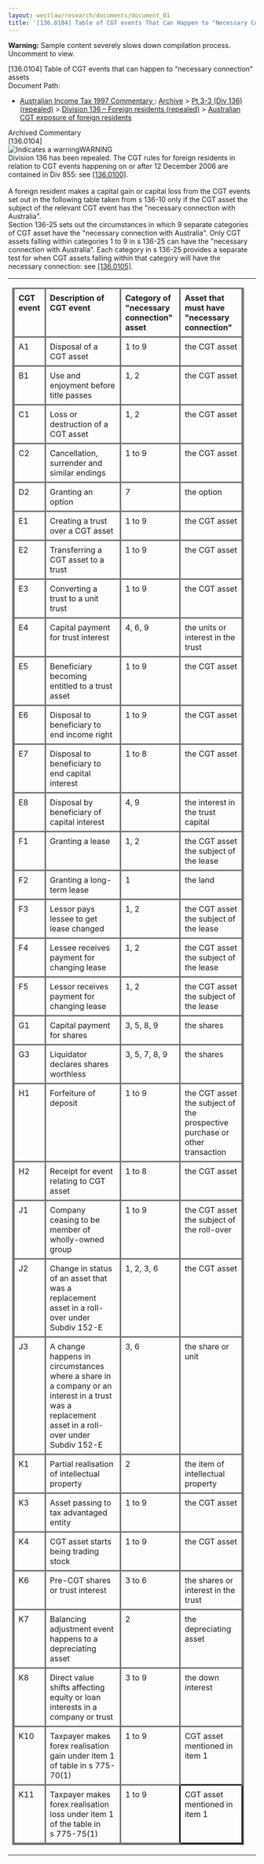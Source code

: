 ```yaml
---
layout: westlaw/research/documents/document_01
title: '[136.0104] Table of CGT events That Can Happen to "Necessary Connection" Assets'
---
```


<!--- The following is copied directly from the DOM -->

<p class="panel"><b>Warning:</b> Sample content severely slows down compilation process. Uncomment to view.</p>



<div id="documentsTabs"> <div style="display:none;" id="tabgroup"> <ul class="tabsStructure"> <li class="tab activeTab" title="Click to view the product specific version of this record."><div><a href="/maf/wlau/app/document?src=document&amp;docguid=Ifaf90c04fd6311e0b498f51455fed0bd&amp;snippets=true&amp;startChunk=1&amp;endChunk=1&amp;isTocNav=true&amp;tocDs=AUNZ_AU_LEGCOMM_TOC&amp;parentinfo=" class="tabTitle">Historic Version - Australian Income Tax 1997 Commentary </a></div></li><li id="citedDocTab" title="Click to view a list of other documents cited by this document" class="tab" style="display: none;"> <div> <a href="javascript:void(0)" class="tabTitle">Cited Documents</a> </div></li><li id="relatedDocTab" title="Click to view a list of other documents that cite this document." class="tab" style="display: none;"> <div> <a href="javascript:void(0)" class="tabTitle">Related Documents</a> </div></li></ul></div><div id="tabContainer"> <div id="selectTab"> <div id="documentContainer"><div id="docContent" class="docContent"><div class="sharedInfo"><div class="paragraphTitle"><span class="strong">[136.0104] </span>Table of CGT events that can happen to "necessary connection" assets</div><div class="wrapper" id="virtualBreadcrumb"><div class="leftMetadata strong">Document Path: </div><div class="rightMetadata"><ul><li><a href="/maf/wlau/app/toc/scan?jn-node=I603d404ea3143c69a86d8bdbc454998a&amp;stid=std-anz-pguid&amp;qlink-label=Australian Income Tax 1997 Commentary ">Australian Income Tax 1997 Commentary </a><span class="docPathProd"> : </span><a href="/maf/wlau/api/tocLocatorVM?tocguid=AUNZ_AU_LEGCOMM_TOC||Ib3a6e854790e11e38b34c0b31769e492&amp;qlink-label=Archive">Archive</a> &gt; <a href="/maf/wlau/api/tocLocatorVM?tocguid=AUNZ_AU_LEGCOMM_TOC||Ib3a6e895790e11e38b34c0b31769e492&amp;qlink-label=Pt%C2%A03-3 (Div%C2%A0136) (repealed)">Pt&nbsp;3-3 (Div&nbsp;136) (repealed)</a> &gt; <a href="/maf/wlau/api/tocLocatorVM?tocguid=AUNZ_AU_LEGCOMM_TOC||I729a5fb7794911e38b34c0b31769e492&amp;qlink-label=Division%C2%A0136%C2%A0%E2%80%93%C2%A0Foreign residents (repealed)">Division&nbsp;136&nbsp;–&nbsp;Foreign residents (repealed)</a> &gt; <a href="/maf/wlau/api/tocLocatorVM?tocguid=AUNZ_AU_LEGCOMM_TOC||I729a5fa6794911e38b34c0b31769e492&amp;qlink-label=Australian CGT exposure of foreign residents">Australian CGT exposure of foreign residents</a></li></ul></div></div></div><div id="wrapperContentLegcomm" class="resizeRelatedDocs"><div id="legislationContainer"><div class="collapsibleHeadingRepealed"><span class="textCollapsibleHeading">Archived Commentary</span><span id="arrow" class="arrowCollapsibleHeading" alt="Click to collapse the content section" title="Click to collapse the content section">&nbsp;</span></div><div id="collapsibleHeadingBody" style="display: block;"><div id="legislationContent"><div><span class="strong">[136.0104] </span><a id="anchor_I36f4b434fd5c11e0b498f51455fed0bd"></a><a id="anchor_I36f4b470fd5c11e0b498f51455fed0bd"></a><div class="warning"><div class="warningTitle"><img alt="Indicates a warning" src="/wlanz/images/global/warning.png">WARNING</div><div class="spacing">Division 136 has been repealed. The CGT rules for foreign residents in relation to CGT events happening on or after 12&nbsp;December 2006 are contained in Div&nbsp;<span text="docguid" class="printableDocGuid"></span><span class="documentLink legLink">855</span>: see <span text="docguid" class="printableDocGuid"></span><span class="documentLink legLink"><span text="docguid" class="printableDocGuid"></span><a href="/maf/wlau/app/document?&amp;src=doc&amp;docguid=Ifaf90c90fd6311e0b498f51455fed0bd&amp;hitguid=Iec4aa100fd5b11e0b498f51455fed0bd&amp;snippets=true&amp;startChunk=1&amp;endChunk=1&amp;isTocNav=true&amp;tocDs=AUNZ_AU_LEGCOMM_TOC&amp;extLink=false#anchor_Iec4aa100fd5b11e0b498f51455fed0bd" class="documentLink FLATRATE" name="docPosition" docguid="Ifaf90c90fd6311e0b498f51455fed0bd">[136.0100]</a></span>.</div></div><div>&nbsp;</div><div class="spacing">A foreign resident makes a capital gain or capital loss from the CGT events set out in the following table taken from s 136-10 only if the CGT asset the subject of the relevant CGT event has the "necessary connection with Australia".</div><div class="spacing">Section&nbsp;136-25 sets out the circumstances in which 9 separate categories of CGT asset have the "necessary connection with Australia". Only CGT assets falling within categories 1 to 9 in s 136-25 can have the "necessary connection with Australia". Each category in s 136-25 provides a separate test for when CGT assets falling within that category will have the necessary connection: see <span text="docguid" class="printableDocGuid"></span><span class="documentLink legLink"><span text="docguid" class="printableDocGuid"></span><a href="/maf/wlau/app/document?&amp;src=doc&amp;docguid=Ifaf90c65fd6311e0b498f51455fed0bd&amp;hitguid=Iebbba772fd5b11e0b498f51455fed0bd&amp;snippets=true&amp;startChunk=1&amp;endChunk=1&amp;isTocNav=true&amp;tocDs=AUNZ_AU_LEGCOMM_TOC&amp;extLink=false#anchor_Iebbba772fd5b11e0b498f51455fed0bd" class="documentLink FLATRATE" name="docPosition" docguid="Ifaf90c65fd6311e0b498f51455fed0bd">[136.0105]</a></span>.</div><div class="autosizehztal"><table><tbody><tr><td><table style="empty-cells: show; border-collapse: collapse;table-layout: auto;border:2px solid #777777;"><colgroup><col width="100*"><col width="300*"><col width="200*"><col width="300*"></colgroup><thead><tr><th style="padding:0.5em;text-align:left;vertical-align:top;border-bottom-width:1px;border-color:#777777;border-style:solid;border-right-width:1px;border-color:#777777;">CGT event</th><th style="padding:0.5em;text-align:left;vertical-align:top;border-bottom-width:1px;border-color:#777777;border-style:solid;border-right-width:1px;border-color:#777777;">Description of CGT event</th><th style="padding:0.5em;text-align:left;vertical-align:top;border-bottom-width:1px;border-color:#777777;border-style:solid;border-right-width:1px;border-color:#777777;">Category of "necessary connection" asset</th><th style="padding:0.5em;text-align:left;vertical-align:top;border-bottom-width:1px;border-color:#777777;border-style:solid;">Asset that must have "necessary connection"</th></tr></thead><tbody><tr><td style="padding:0.5em;text-align:left;vertical-align:top;border-bottom-width:1px;border-color:#777777;border-style:solid;border-right-width:1px;border-color:#777777;">A1</td><td style="padding:0.5em;text-align:left;vertical-align:top;border-bottom-width:1px;border-color:#777777;border-style:solid;border-right-width:1px;border-color:#777777;">Disposal of a CGT asset</td><td style="padding:0.5em;text-align:left;vertical-align:top;border-bottom-width:1px;border-color:#777777;border-style:solid;border-right-width:1px;border-color:#777777;">1 to 9</td><td style="padding:0.5em;text-align:left;vertical-align:top;border-bottom-width:1px;border-color:#777777;border-style:solid;">the CGT asset</td></tr><tr><td style="padding:0.5em;text-align:left;vertical-align:top;border-bottom-width:1px;border-color:#777777;border-style:solid;border-right-width:1px;border-color:#777777;">B1</td><td style="padding:0.5em;text-align:left;vertical-align:top;border-bottom-width:1px;border-color:#777777;border-style:solid;border-right-width:1px;border-color:#777777;">Use and enjoyment before title passes</td><td style="padding:0.5em;text-align:left;vertical-align:top;border-bottom-width:1px;border-color:#777777;border-style:solid;border-right-width:1px;border-color:#777777;">1, 2</td><td style="padding:0.5em;text-align:left;vertical-align:top;border-bottom-width:1px;border-color:#777777;border-style:solid;">the CGT asset</td></tr><tr><td style="padding:0.5em;text-align:left;vertical-align:top;border-bottom-width:1px;border-color:#777777;border-style:solid;border-right-width:1px;border-color:#777777;">C1</td><td style="padding:0.5em;text-align:left;vertical-align:top;border-bottom-width:1px;border-color:#777777;border-style:solid;border-right-width:1px;border-color:#777777;">Loss or destruction of a CGT asset</td><td style="padding:0.5em;text-align:left;vertical-align:top;border-bottom-width:1px;border-color:#777777;border-style:solid;border-right-width:1px;border-color:#777777;">1, 2</td><td style="padding:0.5em;text-align:left;vertical-align:top;border-bottom-width:1px;border-color:#777777;border-style:solid;">the CGT asset</td></tr><tr><td style="padding:0.5em;text-align:left;vertical-align:top;border-bottom-width:1px;border-color:#777777;border-style:solid;border-right-width:1px;border-color:#777777;">C2</td><td style="padding:0.5em;text-align:left;vertical-align:top;border-bottom-width:1px;border-color:#777777;border-style:solid;border-right-width:1px;border-color:#777777;">Cancellation, surrender and similar endings</td><td style="padding:0.5em;text-align:left;vertical-align:top;border-bottom-width:1px;border-color:#777777;border-style:solid;border-right-width:1px;border-color:#777777;">1 to 9</td><td style="padding:0.5em;text-align:left;vertical-align:top;border-bottom-width:1px;border-color:#777777;border-style:solid;">the CGT asset</td></tr><tr><td style="padding:0.5em;text-align:left;vertical-align:top;border-bottom-width:1px;border-color:#777777;border-style:solid;border-right-width:1px;border-color:#777777;">D2</td><td style="padding:0.5em;text-align:left;vertical-align:top;border-bottom-width:1px;border-color:#777777;border-style:solid;border-right-width:1px;border-color:#777777;">Granting an option</td><td style="padding:0.5em;text-align:left;vertical-align:top;border-bottom-width:1px;border-color:#777777;border-style:solid;border-right-width:1px;border-color:#777777;">7</td><td style="padding:0.5em;text-align:left;vertical-align:top;border-bottom-width:1px;border-color:#777777;border-style:solid;">the option</td></tr><tr><td style="padding:0.5em;text-align:left;vertical-align:top;border-bottom-width:1px;border-color:#777777;border-style:solid;border-right-width:1px;border-color:#777777;">E1</td><td style="padding:0.5em;text-align:left;vertical-align:top;border-bottom-width:1px;border-color:#777777;border-style:solid;border-right-width:1px;border-color:#777777;">Creating a trust over a CGT asset</td><td style="padding:0.5em;text-align:left;vertical-align:top;border-bottom-width:1px;border-color:#777777;border-style:solid;border-right-width:1px;border-color:#777777;">1 to 9</td><td style="padding:0.5em;text-align:left;vertical-align:top;border-bottom-width:1px;border-color:#777777;border-style:solid;">the CGT asset</td></tr><tr><td style="padding:0.5em;text-align:left;vertical-align:top;border-bottom-width:1px;border-color:#777777;border-style:solid;border-right-width:1px;border-color:#777777;">E2</td><td style="padding:0.5em;text-align:left;vertical-align:top;border-bottom-width:1px;border-color:#777777;border-style:solid;border-right-width:1px;border-color:#777777;">Transferring a CGT asset to a trust</td><td style="padding:0.5em;text-align:left;vertical-align:top;border-bottom-width:1px;border-color:#777777;border-style:solid;border-right-width:1px;border-color:#777777;">1 to 9</td><td style="padding:0.5em;text-align:left;vertical-align:top;border-bottom-width:1px;border-color:#777777;border-style:solid;">the CGT asset</td></tr><tr><td style="padding:0.5em;text-align:left;vertical-align:top;border-bottom-width:1px;border-color:#777777;border-style:solid;border-right-width:1px;border-color:#777777;">E3</td><td style="padding:0.5em;text-align:left;vertical-align:top;border-bottom-width:1px;border-color:#777777;border-style:solid;border-right-width:1px;border-color:#777777;">Converting a trust to a unit trust</td><td style="padding:0.5em;text-align:left;vertical-align:top;border-bottom-width:1px;border-color:#777777;border-style:solid;border-right-width:1px;border-color:#777777;">1 to 9</td><td style="padding:0.5em;text-align:left;vertical-align:top;border-bottom-width:1px;border-color:#777777;border-style:solid;">the CGT asset</td></tr><tr><td style="padding:0.5em;text-align:left;vertical-align:top;border-bottom-width:1px;border-color:#777777;border-style:solid;border-right-width:1px;border-color:#777777;">E4</td><td style="padding:0.5em;text-align:left;vertical-align:top;border-bottom-width:1px;border-color:#777777;border-style:solid;border-right-width:1px;border-color:#777777;">Capital payment for trust interest</td><td style="padding:0.5em;text-align:left;vertical-align:top;border-bottom-width:1px;border-color:#777777;border-style:solid;border-right-width:1px;border-color:#777777;">4, 6, 9</td><td style="padding:0.5em;text-align:left;vertical-align:top;border-bottom-width:1px;border-color:#777777;border-style:solid;">the units or interest in the trust</td></tr><tr><td style="padding:0.5em;text-align:left;vertical-align:top;border-bottom-width:1px;border-color:#777777;border-style:solid;border-right-width:1px;border-color:#777777;">E5</td><td style="padding:0.5em;text-align:left;vertical-align:top;border-bottom-width:1px;border-color:#777777;border-style:solid;border-right-width:1px;border-color:#777777;">Beneficiary becoming entitled to a trust asset</td><td style="padding:0.5em;text-align:left;vertical-align:top;border-bottom-width:1px;border-color:#777777;border-style:solid;border-right-width:1px;border-color:#777777;">1 to 9</td><td style="padding:0.5em;text-align:left;vertical-align:top;border-bottom-width:1px;border-color:#777777;border-style:solid;">the CGT asset</td></tr><tr><td style="padding:0.5em;text-align:left;vertical-align:top;border-bottom-width:1px;border-color:#777777;border-style:solid;border-right-width:1px;border-color:#777777;">E6</td><td style="padding:0.5em;text-align:left;vertical-align:top;border-bottom-width:1px;border-color:#777777;border-style:solid;border-right-width:1px;border-color:#777777;">Disposal to beneficiary to end income right</td><td style="padding:0.5em;text-align:left;vertical-align:top;border-bottom-width:1px;border-color:#777777;border-style:solid;border-right-width:1px;border-color:#777777;">1 to 9</td><td style="padding:0.5em;text-align:left;vertical-align:top;border-bottom-width:1px;border-color:#777777;border-style:solid;">the CGT asset</td></tr><tr><td style="padding:0.5em;text-align:left;vertical-align:top;border-bottom-width:1px;border-color:#777777;border-style:solid;border-right-width:1px;border-color:#777777;">E7</td><td style="padding:0.5em;text-align:left;vertical-align:top;border-bottom-width:1px;border-color:#777777;border-style:solid;border-right-width:1px;border-color:#777777;">Disposal to beneficiary to end capital interest</td><td style="padding:0.5em;text-align:left;vertical-align:top;border-bottom-width:1px;border-color:#777777;border-style:solid;border-right-width:1px;border-color:#777777;">1 to 8</td><td style="padding:0.5em;text-align:left;vertical-align:top;border-bottom-width:1px;border-color:#777777;border-style:solid;">the CGT asset</td></tr><tr><td style="padding:0.5em;text-align:left;vertical-align:top;border-bottom-width:1px;border-color:#777777;border-style:solid;border-right-width:1px;border-color:#777777;">E8</td><td style="padding:0.5em;text-align:left;vertical-align:top;border-bottom-width:1px;border-color:#777777;border-style:solid;border-right-width:1px;border-color:#777777;">Disposal by beneficiary of capital interest</td><td style="padding:0.5em;text-align:left;vertical-align:top;border-bottom-width:1px;border-color:#777777;border-style:solid;border-right-width:1px;border-color:#777777;">4, 9</td><td style="padding:0.5em;text-align:left;vertical-align:top;border-bottom-width:1px;border-color:#777777;border-style:solid;">the interest in the trust capital</td></tr><tr><td style="padding:0.5em;text-align:left;vertical-align:top;border-bottom-width:1px;border-color:#777777;border-style:solid;border-right-width:1px;border-color:#777777;">F1</td><td style="padding:0.5em;text-align:left;vertical-align:top;border-bottom-width:1px;border-color:#777777;border-style:solid;border-right-width:1px;border-color:#777777;">Granting a lease</td><td style="padding:0.5em;text-align:left;vertical-align:top;border-bottom-width:1px;border-color:#777777;border-style:solid;border-right-width:1px;border-color:#777777;">1, 2</td><td style="padding:0.5em;text-align:left;vertical-align:top;border-bottom-width:1px;border-color:#777777;border-style:solid;">the CGT asset the subject of the lease</td></tr><tr><td style="padding:0.5em;text-align:left;vertical-align:top;border-bottom-width:1px;border-color:#777777;border-style:solid;border-right-width:1px;border-color:#777777;">F2</td><td style="padding:0.5em;text-align:left;vertical-align:top;border-bottom-width:1px;border-color:#777777;border-style:solid;border-right-width:1px;border-color:#777777;">Granting a long-term lease</td><td style="padding:0.5em;text-align:left;vertical-align:top;border-bottom-width:1px;border-color:#777777;border-style:solid;border-right-width:1px;border-color:#777777;">1</td><td style="padding:0.5em;text-align:left;vertical-align:top;border-bottom-width:1px;border-color:#777777;border-style:solid;">the land</td></tr><tr><td style="padding:0.5em;text-align:left;vertical-align:top;border-bottom-width:1px;border-color:#777777;border-style:solid;border-right-width:1px;border-color:#777777;">F3</td><td style="padding:0.5em;text-align:left;vertical-align:top;border-bottom-width:1px;border-color:#777777;border-style:solid;border-right-width:1px;border-color:#777777;">Lessor pays lessee to get lease changed</td><td style="padding:0.5em;text-align:left;vertical-align:top;border-bottom-width:1px;border-color:#777777;border-style:solid;border-right-width:1px;border-color:#777777;">1, 2</td><td style="padding:0.5em;text-align:left;vertical-align:top;border-bottom-width:1px;border-color:#777777;border-style:solid;">the CGT asset the subject of the lease</td></tr><tr><td style="padding:0.5em;text-align:left;vertical-align:top;border-bottom-width:1px;border-color:#777777;border-style:solid;border-right-width:1px;border-color:#777777;">F4</td><td style="padding:0.5em;text-align:left;vertical-align:top;border-bottom-width:1px;border-color:#777777;border-style:solid;border-right-width:1px;border-color:#777777;">Lessee receives payment for changing lease</td><td style="padding:0.5em;text-align:left;vertical-align:top;border-bottom-width:1px;border-color:#777777;border-style:solid;border-right-width:1px;border-color:#777777;">1, 2</td><td style="padding:0.5em;text-align:left;vertical-align:top;border-bottom-width:1px;border-color:#777777;border-style:solid;">the CGT asset the subject of the lease</td></tr><tr><td style="padding:0.5em;text-align:left;vertical-align:top;border-bottom-width:1px;border-color:#777777;border-style:solid;border-right-width:1px;border-color:#777777;">F5</td><td style="padding:0.5em;text-align:left;vertical-align:top;border-bottom-width:1px;border-color:#777777;border-style:solid;border-right-width:1px;border-color:#777777;">Lessor receives payment for changing lease</td><td style="padding:0.5em;text-align:left;vertical-align:top;border-bottom-width:1px;border-color:#777777;border-style:solid;border-right-width:1px;border-color:#777777;">1, 2</td><td style="padding:0.5em;text-align:left;vertical-align:top;border-bottom-width:1px;border-color:#777777;border-style:solid;">the CGT asset the subject of the lease</td></tr><tr><td style="padding:0.5em;text-align:left;vertical-align:top;border-bottom-width:1px;border-color:#777777;border-style:solid;border-right-width:1px;border-color:#777777;">G1</td><td style="padding:0.5em;text-align:left;vertical-align:top;border-bottom-width:1px;border-color:#777777;border-style:solid;border-right-width:1px;border-color:#777777;">Capital payment for shares</td><td style="padding:0.5em;text-align:left;vertical-align:top;border-bottom-width:1px;border-color:#777777;border-style:solid;border-right-width:1px;border-color:#777777;">3, 5, 8, 9</td><td style="padding:0.5em;text-align:left;vertical-align:top;border-bottom-width:1px;border-color:#777777;border-style:solid;">the shares</td></tr><tr><td style="padding:0.5em;text-align:left;vertical-align:top;border-bottom-width:1px;border-color:#777777;border-style:solid;border-right-width:1px;border-color:#777777;">G3</td><td style="padding:0.5em;text-align:left;vertical-align:top;border-bottom-width:1px;border-color:#777777;border-style:solid;border-right-width:1px;border-color:#777777;">Liquidator declares shares worthless</td><td style="padding:0.5em;text-align:left;vertical-align:top;border-bottom-width:1px;border-color:#777777;border-style:solid;border-right-width:1px;border-color:#777777;">3, 5, 7, 8, 9</td><td style="padding:0.5em;text-align:left;vertical-align:top;border-bottom-width:1px;border-color:#777777;border-style:solid;">the shares</td></tr><tr><td style="padding:0.5em;text-align:left;vertical-align:top;border-bottom-width:1px;border-color:#777777;border-style:solid;border-right-width:1px;border-color:#777777;">H1</td><td style="padding:0.5em;text-align:left;vertical-align:top;border-bottom-width:1px;border-color:#777777;border-style:solid;border-right-width:1px;border-color:#777777;">Forfeiture of deposit</td><td style="padding:0.5em;text-align:left;vertical-align:top;border-bottom-width:1px;border-color:#777777;border-style:solid;border-right-width:1px;border-color:#777777;">1 to 9</td><td style="padding:0.5em;text-align:left;vertical-align:top;border-bottom-width:1px;border-color:#777777;border-style:solid;">the CGT asset the subject of the prospective purchase or other transaction</td></tr><tr><td style="padding:0.5em;text-align:left;vertical-align:top;border-bottom-width:1px;border-color:#777777;border-style:solid;border-right-width:1px;border-color:#777777;">H2</td><td style="padding:0.5em;text-align:left;vertical-align:top;border-bottom-width:1px;border-color:#777777;border-style:solid;border-right-width:1px;border-color:#777777;">Receipt for event relating to CGT asset</td><td style="padding:0.5em;text-align:left;vertical-align:top;border-bottom-width:1px;border-color:#777777;border-style:solid;border-right-width:1px;border-color:#777777;">1 to 8</td><td style="padding:0.5em;text-align:left;vertical-align:top;border-bottom-width:1px;border-color:#777777;border-style:solid;">the CGT asset</td></tr><tr><td style="padding:0.5em;text-align:left;vertical-align:top;border-bottom-width:1px;border-color:#777777;border-style:solid;border-right-width:1px;border-color:#777777;">J1</td><td style="padding:0.5em;text-align:left;vertical-align:top;border-bottom-width:1px;border-color:#777777;border-style:solid;border-right-width:1px;border-color:#777777;">Company ceasing to be member of wholly-owned group</td><td style="padding:0.5em;text-align:left;vertical-align:top;border-bottom-width:1px;border-color:#777777;border-style:solid;border-right-width:1px;border-color:#777777;">1 to 9</td><td style="padding:0.5em;text-align:left;vertical-align:top;border-bottom-width:1px;border-color:#777777;border-style:solid;">the CGT asset the subject of the roll-over</td></tr><tr><td style="padding:0.5em;text-align:left;vertical-align:top;border-bottom-width:1px;border-color:#777777;border-style:solid;border-right-width:1px;border-color:#777777;">J2</td><td style="padding:0.5em;text-align:left;vertical-align:top;border-bottom-width:1px;border-color:#777777;border-style:solid;border-right-width:1px;border-color:#777777;">Change in status of an asset that was a replacement asset in a roll-over under Subdiv 152-E</td><td style="padding:0.5em;text-align:left;vertical-align:top;border-bottom-width:1px;border-color:#777777;border-style:solid;border-right-width:1px;border-color:#777777;">1, 2, 3, 6</td><td style="padding:0.5em;text-align:left;vertical-align:top;border-bottom-width:1px;border-color:#777777;border-style:solid;">the CGT asset</td></tr><tr><td style="padding:0.5em;text-align:left;vertical-align:top;border-bottom-width:1px;border-color:#777777;border-style:solid;border-right-width:1px;border-color:#777777;">J3</td><td style="padding:0.5em;text-align:left;vertical-align:top;border-bottom-width:1px;border-color:#777777;border-style:solid;border-right-width:1px;border-color:#777777;">A change happens in circumstances where a share in a company or an interest in a trust was a replacement asset in a roll-over under Subdiv 152-E</td><td style="padding:0.5em;text-align:left;vertical-align:top;border-bottom-width:1px;border-color:#777777;border-style:solid;border-right-width:1px;border-color:#777777;">3, 6</td><td style="padding:0.5em;text-align:left;vertical-align:top;border-bottom-width:1px;border-color:#777777;border-style:solid;">the share or unit</td></tr><tr><td style="padding:0.5em;text-align:left;vertical-align:top;border-bottom-width:1px;border-color:#777777;border-style:solid;border-right-width:1px;border-color:#777777;">K1</td><td style="padding:0.5em;text-align:left;vertical-align:top;border-bottom-width:1px;border-color:#777777;border-style:solid;border-right-width:1px;border-color:#777777;">Partial realisation of intellectual property</td><td style="padding:0.5em;text-align:left;vertical-align:top;border-bottom-width:1px;border-color:#777777;border-style:solid;border-right-width:1px;border-color:#777777;">2</td><td style="padding:0.5em;text-align:left;vertical-align:top;border-bottom-width:1px;border-color:#777777;border-style:solid;">the item of intellectual property</td></tr><tr><td style="padding:0.5em;text-align:left;vertical-align:top;border-bottom-width:1px;border-color:#777777;border-style:solid;border-right-width:1px;border-color:#777777;">K3</td><td style="padding:0.5em;text-align:left;vertical-align:top;border-bottom-width:1px;border-color:#777777;border-style:solid;border-right-width:1px;border-color:#777777;">Asset passing to tax advantaged entity</td><td style="padding:0.5em;text-align:left;vertical-align:top;border-bottom-width:1px;border-color:#777777;border-style:solid;border-right-width:1px;border-color:#777777;">1 to 9</td><td style="padding:0.5em;text-align:left;vertical-align:top;border-bottom-width:1px;border-color:#777777;border-style:solid;">the CGT asset</td></tr><tr><td style="padding:0.5em;text-align:left;vertical-align:top;border-bottom-width:1px;border-color:#777777;border-style:solid;border-right-width:1px;border-color:#777777;">K4</td><td style="padding:0.5em;text-align:left;vertical-align:top;border-bottom-width:1px;border-color:#777777;border-style:solid;border-right-width:1px;border-color:#777777;">CGT asset starts being trading stock</td><td style="padding:0.5em;text-align:left;vertical-align:top;border-bottom-width:1px;border-color:#777777;border-style:solid;border-right-width:1px;border-color:#777777;">1 to 9</td><td style="padding:0.5em;text-align:left;vertical-align:top;border-bottom-width:1px;border-color:#777777;border-style:solid;">the CGT asset</td></tr><tr><td style="padding:0.5em;text-align:left;vertical-align:top;border-bottom-width:1px;border-color:#777777;border-style:solid;border-right-width:1px;border-color:#777777;">K6</td><td style="padding:0.5em;text-align:left;vertical-align:top;border-bottom-width:1px;border-color:#777777;border-style:solid;border-right-width:1px;border-color:#777777;">Pre-CGT shares or trust interest</td><td style="padding:0.5em;text-align:left;vertical-align:top;border-bottom-width:1px;border-color:#777777;border-style:solid;border-right-width:1px;border-color:#777777;">3 to 6</td><td style="padding:0.5em;text-align:left;vertical-align:top;border-bottom-width:1px;border-color:#777777;border-style:solid;">the shares or interest in the trust</td></tr><tr><td style="padding:0.5em;text-align:left;vertical-align:top;border-bottom-width:1px;border-color:#777777;border-style:solid;border-right-width:1px;border-color:#777777;">K7</td><td style="padding:0.5em;text-align:left;vertical-align:top;border-bottom-width:1px;border-color:#777777;border-style:solid;border-right-width:1px;border-color:#777777;">Balancing adjustment event happens to a depreciating asset</td><td style="padding:0.5em;text-align:left;vertical-align:top;border-bottom-width:1px;border-color:#777777;border-style:solid;border-right-width:1px;border-color:#777777;">2</td><td style="padding:0.5em;text-align:left;vertical-align:top;border-bottom-width:1px;border-color:#777777;border-style:solid;">the depreciating asset</td></tr><tr><td style="padding:0.5em;text-align:left;vertical-align:top;border-bottom-width:1px;border-color:#777777;border-style:solid;border-right-width:1px;border-color:#777777;">K8</td><td style="padding:0.5em;text-align:left;vertical-align:top;border-bottom-width:1px;border-color:#777777;border-style:solid;border-right-width:1px;border-color:#777777;">Direct value shifts affecting equity or loan interests in a company or trust</td><td style="padding:0.5em;text-align:left;vertical-align:top;border-bottom-width:1px;border-color:#777777;border-style:solid;border-right-width:1px;border-color:#777777;">3 to 9</td><td style="padding:0.5em;text-align:left;vertical-align:top;border-bottom-width:1px;border-color:#777777;border-style:solid;">the down interest</td></tr><tr><td style="padding:0.5em;text-align:left;vertical-align:top;border-bottom-width:1px;border-color:#777777;border-style:solid;border-right-width:1px;border-color:#777777;">K10</td><td style="padding:0.5em;text-align:left;vertical-align:top;border-bottom-width:1px;border-color:#777777;border-style:solid;border-right-width:1px;border-color:#777777;">Taxpayer makes forex realisation gain under item&nbsp;1 of table in s&nbsp;775-70(1)</td><td style="padding:0.5em;text-align:left;vertical-align:top;border-bottom-width:1px;border-color:#777777;border-style:solid;border-right-width:1px;border-color:#777777;">1 to 9</td><td style="padding:0.5em;text-align:left;vertical-align:top;border-bottom-width:1px;border-color:#777777;border-style:solid;">CGT asset mentioned in item&nbsp;1</td></tr><tr><td style="padding:0.5em;text-align:left;vertical-align:top;border-style:solid;border-right-width:1px;border-color:#777777;">K11</td><td style="padding:0.5em;text-align:left;vertical-align:top;border-style:solid;border-right-width:1px;border-color:#777777;">Taxpayer makes forex realisation loss under item&nbsp;1 of the table in s&nbsp;775-75(1)</td><td style="padding:0.5em;text-align:left;vertical-align:top;border-style:solid;border-right-width:1px;border-color:#777777;">1 to 9</td><td style="padding:0.5em;text-align:left;vertical-align:top;border-style:solid;">CGT asset mentioned in item&nbsp;1</td></tr></tbody></table></td><td id="overrideTD"></td></tr></tbody></table></div></div></div></div></div></div><div id="clear" style="clear: both; width: 90%;">&nbsp;</div></div></div></div></div></div>

